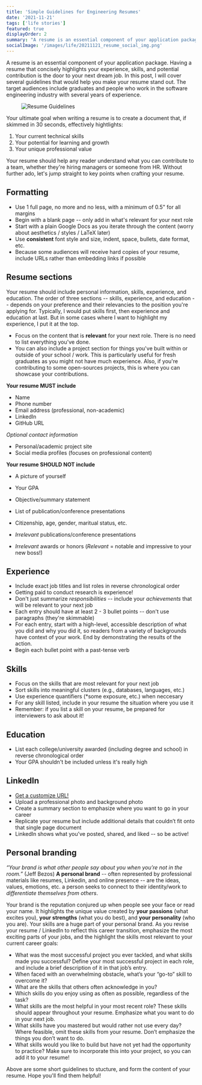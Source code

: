 ```yaml
---
title: 'Simple Guidelines for Engineering Resumes'
date: '2021-11-21'
tags: ['life stories']
featured: true
displayOrder: 2
summary: "A resume is an essential component of your application package. Having a resume that concisely highlights your experience, skills, and potential contribution is the door to your next dream job. In this post, I will cover several guidelines that would help you make your resume stand out. The target audiences include graduates and people who work in the software engineering industry with several years of experience."
socialImage: '/images/life/20211121_resume_social_img.png'
---
```

A resume is an essential component of your application package. Having a resume that concisely highlights your experience, skills, and potential contribution is the door to your next dream job. In this post, I will cover several guidelines that would help you make your resume stand out. The target audiences include graduates and people who work in the software engineering industry with several years of experience.

<figure class="figure mx-auto w-2/3 p-2 flex flex-col items-center">
  <img src="/images/life/20211121_resume.png" alt="Resume Guidelines">
  <!-- <figcaption class="text-sm font-sans text-gray-600 mt-4">Một ngày nắng đẹp ở Stockholm</figcaption> -->
</figure>

Your ultimate goal when writing a resume is to create a document that, if skimmed in 30 seconds, effectively hightlights:
1. Your current technical skills
2. Your potential for learning and growth
3. Your unique professional value

Your resume should help any reader understand what you can contribute to a team, whether they're hiring managers or someone from HR. Without further ado, let's jump straight to key points when crafting your resume.

## Formatting
* Use 1 full page, no more and no less, with a minimum of 0.5" for all margins
* Begin with a blank page -- only add in what's relevant for your next role
* Start with a plain Google Docs as you iterate through the content (worry about aesthetics / styles / LaTeX later)
* Use **consistent** font style and size, indent, space, bullets, date format, etc.
* Because some audiences will receive hard copies of your resume, include URLs rather than embedding links if possible

## Resume sections
Your resume should include personal information, skills, experience, and education. The order of three sections -- skills, experience, and education -- depends on your preference and their relevancies to the position you're applying for. Typically, I would put skills first, then experience and education at last. But in some cases where I want to highlight my experience, I put it at the top.

* Focus on the content that is **relevant** for your next role. There is no need to list everything you've done.
* You can also include a project section for things you've built within or outside of your school / work. This is particularly useful for fresh graduates as you might not have much experience. Also, if you're contributing to some open-sources projects, this is where you can showcase your contributions.

**Your resume MUST include**
* Name
* Phone number
* Email address (professional, non-academic)
* LinkedIn
* GitHub URL

*Optional contact information*
* Personal/academic project site
* Social media profiles (focuses on professional content)

**Your resume SHOULD NOT include**
* A picture of yourself
* Your GPA
* Objective/summary statement
* List of publication/conference presentations
* Citizenship, age, gender, maritual status, etc.

* *Irrelevant* publications/conference presentations
* *Irrelevant* awards or honors
(*Relevant* = notable and impressive to your new boss!)

## Experience
* Include exact job titles and list roles in reverse chronological order
* Getting paid to conduct research is experience!
* Don't just summarize *responsibilities* -- include your *achievements* that will be relevant to your next job
* Each entry should have at least 2 - 3 bullet points -- don't use paragraphs (they're skimmable)
* For each entry, start with a high-level, accessible description of what you did and why you did it, so readers from a variety of backgrounds have context of your work. End by demonstrating the results of the action.
* Begin each bullet point with a past-tense verb

## Skills
* Focus on the skills that are most relevant for your next job
* Sort skills into meaningful clusters (e.g., databases, languages, etc.)
* Use experience quantifiers (*some exposure, etc.) when neccesary
* For any skill listed, include in your resume the situation where you use it
* Remember: if you list a skill on your resume, be prepared for interviewers to ask about it!

## Education
* List each college/university awarded (including degree and school) in reverse chronological order
* Your GPA shouldn't be included unless it's really high

## LinkedIn
* [Get a customize URL!](https://www.linkedin.com/help/linkedin/answer/87/customize-your-public-profile-url)
* Upload a professional photo and background photo
* Create a summary section to emphasize where you want to go in your career
* Replicate your resume but include additional details that couldn’t fit onto that single page document
* LinkedIn shows what you’ve posted, shared, and liked -- so be active!

## Personal branding
*“Your brand is what other people say about you when you’re not in the room.”* (Jeff Bezos) **A personal brand** -- often represented by professional materials like resumes, Linkedin, and online presence -- are the ideas, values, emotions, etc. a person seeks to connect to their identity/work to *differentiate themselves from others*.

Your brand is the reputation conjured up when people see your face or read your name. It highlights the unique value created by **your passions** (what excites you), **your strengths** (what you do best), and **your personality** (who you are). Your skills are a huge part of your personal brand. As you revise your resume / LinkedIn to reflect this career transition, emphasize the most exciting parts of your jobs, and the highlight the skills most relevant to your current career goals:

* What was the most successful project you ever tackled, and what skills made you successful? Define your most successful project in each role, and include a brief description of it in that job’s entry.
* When faced with an overwhelming obstacle, what’s your “go-to” skill to overcome it?
* What are the skills that others often acknowledge in you?
* Which skills do you enjoy using as often as possible, regardless of the task?
* What skills are the most helpful in your most recent role? These skills should appear throughout your resume. Emphasize what you want to do in your next job.
* What skills have you mastered but would rather not use every day? Where feasible, omit these skills from your resume. Don’t emphasize the things you don’t want to do.
* What skills would you like to build but have not yet had the opportunity to practice? Make sure to incorporate this into your project, so you can add it to your resume!


Above are some short guidelines to stucture, and form the content of your resume. Hope you'll find them helpful!
